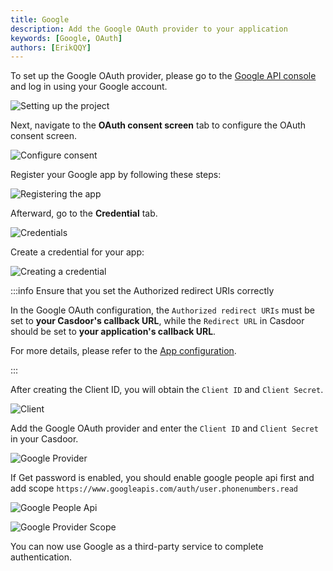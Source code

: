 ```yaml
---
title: Google
description: Add the Google OAuth provider to your application
keywords: [Google, OAuth]
authors: [ErikQQY]
---
```


To set up the Google OAuth provider, please go to the [Google API console](https://console.developers.google.com) and log in using your Google account.

![Setting up the project](/img/providers/OAuth/googlenewproject.png)

Next, navigate to the **OAuth consent screen** tab to configure the OAuth consent screen.

![Configure consent](/img/providers/OAuth/oauthconsentscreen.png)

Register your Google app by following these steps:

![Registering the app](/img/providers/OAuth/appregistration.png)

Afterward, go to the **Credential** tab.

![Credentials](/img/providers/OAuth/credential.png)

Create a credential for your app:

![Creating a credential](/img/providers/OAuth/createcredential.png)

:::info Ensure that you set the Authorized redirect URIs correctly

In the Google OAuth configuration, the `Authorized redirect URIs` must be set to **your Casdoor's callback URL**, while the `Redirect URL` in Casdoor should be set to **your application's callback URL**.

For more details, please refer to the [App configuration](/docs/application/config#further-understanding).

:::

After creating the Client ID, you will obtain the `Client ID` and `Client Secret`.

![Client](/img/providers/OAuth/googleclient.png)

Add the Google OAuth provider and enter the `Client ID` and `Client Secret` in your Casdoor.

![Google Provider](/img/providers/OAuth/googleprovider.png)

If Get password is enabled, you should enable google people api first and add scope `https://www.googleapis.com/auth/user.phonenumbers.read`

![Google People Api](/img/providers/OAuth/googleproviderpeopleapi.png)

![Google Provider Scope](/img/providers/OAuth/googleproviderscope.png)

You can now use Google as a third-party service to complete authentication.
